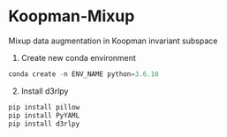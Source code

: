 # Koopman-Mixup
Mixup data augmentation in Koopman invariant subspace

1. Create new conda environment
```python
conda create -n ENV_NAME python=3.6.10
```
2. Install d3rlpy
```python
pip install pillow
pip install PyYAML
pip install d3rlpy
```


